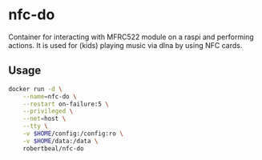 # nfc-do

Container for interacting with MFRC522 module on a raspi and performing actions. It is used for (kids) playing music via dlna by using NFC cards.

## Usage

```bash
docker run -d \
    --name=nfc-do \
    --restart on-failure:5 \
    --privileged \
    --net=host \
    --tty \
    -v $HOME/config:/config:ro \
    -v $HOME/data:/data \
    robertbeal/nfc-do
```
